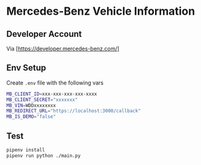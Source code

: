 # Mercedes-Benz Vehicle Information

## Developer Account

Via [https://developer.mercedes-benz.com/]

## Env Setup

Create `.env` file with the following vars

```bash
MB_CLIENT_ID=xxx-xxx-xxx-xxx-xxxx
MB_CLIENT_SECRET="xxxxxxx"
MB_VIN=WDDxxxxxxxx
MB_REDIRECT_URL="https://localhost:3000/callback"
MB_IS_DEMO="false"
```

## Test

```bash
pipenv install
pipenv run python ./main.py
```

